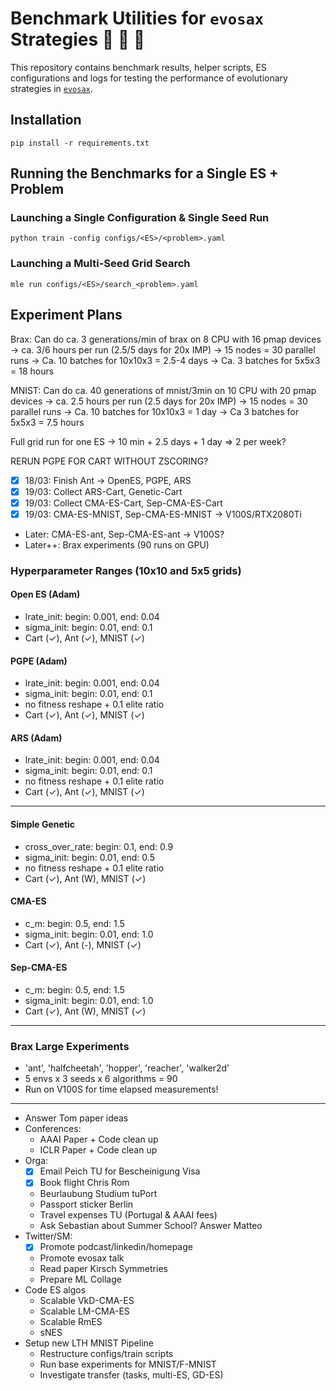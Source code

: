 # Benchmark Utilities for `evosax` Strategies 🦕 🦖 🐢

This repository contains benchmark results, helper scripts, ES configurations and logs for testing the performance of evolutionary strategies in [`evosax`](https://github.com/RobertTLange/evosax/).

## Installation

```
pip install -r requirements.txt
```

## Running the Benchmarks for a Single ES + Problem

### Launching a Single Configuration & Single Seed Run

```
python train -config configs/<ES>/<problem>.yaml
```

### Launching a Multi-Seed Grid Search

```
mle run configs/<ES>/search_<problem>.yaml
```

## Experiment Plans

Brax: Can do ca. 3 generations/min of brax on 8 CPU with 16 pmap devices
-> ca. 3/6 hours per run (2.5/5 days for 20x IMP)
-> 15 nodes = 30 parallel runs 
-> Ca. 10 batches for 10x10x3 = 2.5-4 days
-> Ca. 3 batches for 5x5x3 = 18 hours

MNIST: Can do ca. 40 generations of mnist/3min on 10 CPU with 20 pmap devices
-> ca. 2.5 hours per run (2.5 days for 20x IMP)
-> 15 nodes = 30 parallel runs
-> Ca. 10 batches for 10x10x3 = 1 day
-> Ca 3 batches for 5x5x3 = 7.5 hours

Full grid run for one ES -> 10 min + 2.5 days + 1 day => 2 per week?

RERUN PGPE FOR CART WITHOUT ZSCORING?

- [x] 18/03: Finish Ant -> OpenES, PGPE, ARS
- [x] 19/03: Collect ARS-Cart, Genetic-Cart
- [x] 19/03: Collect CMA-ES-Cart, Sep-CMA-ES-Cart
- [x] 19/03: CMA-ES-MNIST, Sep-CMA-ES-MNIST -> V100S/RTX2080Ti

- Later: CMA-ES-ant, Sep-CMA-ES-ant -> V100S?
- Later++: Brax experiments (90 runs on GPU)

### Hyperparameter Ranges (10x10 and 5x5 grids)

#### Open ES (Adam)

- lrate_init: begin: 0.001, end: 0.04
- sigma_init: begin: 0.01, end: 0.1
- Cart (✓), Ant (✓), MNIST (✓)

#### PGPE (Adam)

- lrate_init: begin: 0.001, end: 0.04
- sigma_init: begin: 0.01, end: 0.1
- no fitness reshape + 0.1 elite ratio
- Cart (✓), Ant (✓), MNIST (✓)

#### ARS (Adam)

- lrate_init: begin: 0.001, end: 0.04
- sigma_init: begin: 0.01, end: 0.1
- no fitness reshape + 0.1 elite ratio
- Cart (✓), Ant (✓), MNIST (✓)

--------------------------------------
#### Simple Genetic

- cross_over_rate: begin: 0.1, end: 0.9
- sigma_init: begin: 0.01, end: 0.5
- no fitness reshape + 0.1 elite ratio
- Cart (✓), Ant (W), MNIST (✓)

#### CMA-ES

- c_m: begin: 0.5, end: 1.5
- sigma_init: begin: 0.01, end: 1.0
- Cart (✓), Ant (-), MNIST (✓)

#### Sep-CMA-ES

- c_m: begin: 0.5, end: 1.5
- sigma_init: begin: 0.01, end: 1.0
- Cart (✓), Ant (W), MNIST (✓)

--------------------------------------
### Brax Large Experiments

- 'ant', 'halfcheetah', 'hopper', 'reacher', 'walker2d'
- 5 envs x 3 seeds x 6 algorithms = 90
- Run on V100S for time elapsed measurements!

--------------------------------------
- Answer Tom paper ideas
- Conferences:
    - AAAI Paper + Code clean up
    - ICLR Paper + Code clean up
- Orga:
    - [x] Email Peich TU for Bescheinigung Visa
    - [x] Book flight Chris Rom
    - Beurlaubung Studium tuPort
    - Passport sticker Berlin
    - Travel expenses TU (Portugal & AAAI fees)
    - Ask Sebastian about Summer School? Answer Matteo
- Twitter/SM:
    - [x] Promote podcast/linkedin/homepage
    - Promote evosax talk
    - Read paper Kirsch Symmetries
    - Prepare ML Collage
- Code ES algos
    - Scalable VkD-CMA-ES
    - Scalable LM-CMA-ES
    - Scalable RmES
    - sNES
- Setup new LTH MNIST Pipeline
    - Restructure configs/train scripts
    - Run base experiments for MNIST/F-MNIST
    - Investigate transfer (tasks, multi-ES, GD-ES)

